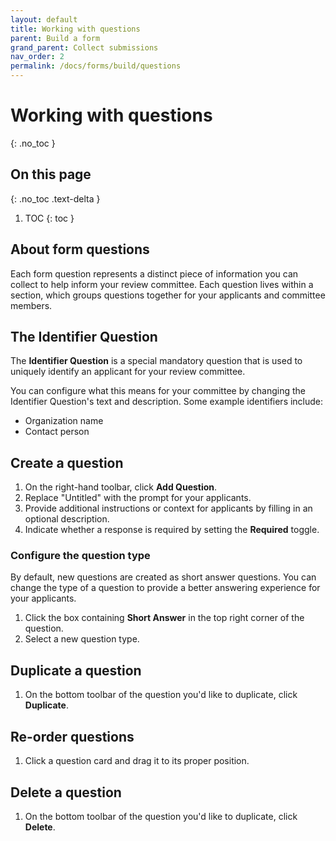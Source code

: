 ```yaml
---
layout: default
title: Working with questions
parent: Build a form
grand_parent: Collect submissions
nav_order: 2
permalink: /docs/forms/build/questions
---
```


# Working with questions
{: .no_toc }

## On this page
{: .no_toc .text-delta }

1. TOC
{: toc }

## About form questions

Each form question represents a distinct piece of information you can collect to help inform your review committee. Each question lives within a section, which groups questions together for your applicants and committee members.

## The Identifier Question

The **Identifier Question** is a special mandatory question that is used to uniquely identify an applicant for your review committee.

You can configure what this means for your committee by changing the Identifier Question's text and description. Some example identifiers include:
* Organization name
* Contact person

<!-- ## Question types

### Short answer
### Paragraph
### Checkboxes
### Multiple choice
### File upload -->

## Create a question

1. On the right-hand toolbar, click **Add Question**.
2. Replace "Untitled" with the prompt for your applicants.
3. Provide additional instructions or context for applicants by filling in an optional description.
4. Indicate whether a response is required by setting the **Required** toggle.

### Configure the question type

By default, new questions are created as short answer questions. You can change the type of a question to provide a better answering experience for your applicants.

1. Click the box containing **Short Answer** in the top right corner of the question.
2. Select a new question type.

<!-- **Working with checkbox and multiple choice questions** -->

<!-- ### Add response validations -->

## Duplicate a question

1. On the bottom toolbar of the question you'd like to duplicate, click **Duplicate**.

## Re-order questions

1. Click a question card and drag it to its proper position.
   
## Delete a question

1. On the bottom toolbar of the question you'd like to duplicate, click **Delete**.
